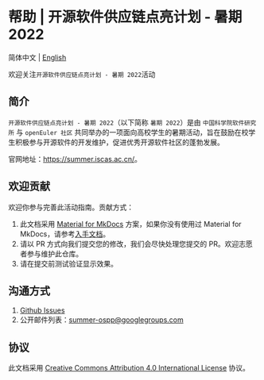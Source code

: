 # 帮助 | 开源软件供应链点亮计划 - 暑期 2022

简体中文 | [English](https://github.com/summer-ospp/help-en/)

欢迎关注`开源软件供应链点亮计划 - 暑期 2022`活动

## 简介

`开源软件供应链点亮计划 - 暑期 2022`（以下简称 `暑期 2022`）是由 `中国科学院软件研究所` 与 `openEuler 社区` 共同举办的一项面向高校学生的暑期活动，旨在鼓励在校学生积极参与开源软件的开发维护，促进优秀开源软件社区的蓬勃发展。

官网地址：<https://summer.iscas.ac.cn/>。

## 欢迎贡献

欢迎你参与完善此活动指南。贡献方式：

1. 此文档采用 [Material for MkDocs](https://squidfunk.github.io/mkdocs-material/) 方案，如果你没有使用过 Material for MkDocs，请参考[入手文档](https://squidfunk.github.io/mkdocs-material/getting-started/)。
2. 请以 PR 方式向我们提交您的修改，我们会尽快处理您提交的 PR。欢迎志愿者参与维护此仓库。
3. 请在提交前测试验证显示效果。

## 沟通方式

1. [Github Issues](https://github.com/summer-ospp/help/issues)
2. 公开邮件列表：[summer-ospp@googlegroups.com](mailto:summer-ospp@googlegroups.com)

## 协议

此文档采用 [Creative Commons Attribution 4.0 International License](http://creativecommons.org/licenses/by/4.0/) 协议。
